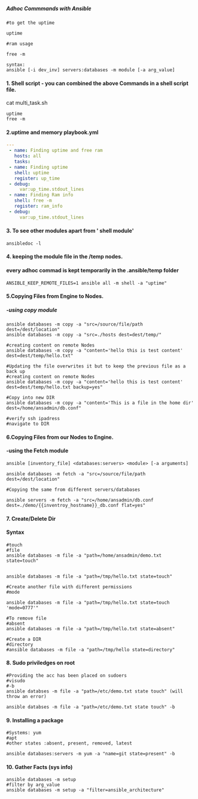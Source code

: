 ##### Adhoc Commmands with Ansible

```
#to get the uptime

uptime

#ram usage

free -m

syntax:
ansible [-i dev_inv] servers:databases -m module [-a arg_value]
```
#### 1. Shell script - you can combined the above Commands in a shell script file.

cat multi_task.sh
```
uptime
free -m

```

#### 2.uptime and memory playbook.yml

```yml
---
 - name: Finding uptime and free ram
   hosts: all
   tasks:
 - name: Finding uptime
   shell: uptime
   register: up_time
 - debug:
     var:up_time.stdout_lines
 - name: Finding Ram info
   shell: free -m
   register: ram_info
 - debug:
     var:up_time.stdout_lines

```

#### 3. To see other modules apart from ' shell module'

```
ansibledoc -l
```


#### 4. keeping the module file in the /temp nodes.
#### every adhoc commad is kept temporarily in the .ansible/temp folder
```
ANSIBLE_KEEP_REMOTE_FILES=1 ansible all -m shell -a "uptime"

```

#### 5.Copying Files from Engine to Nodes.
##### -using copy module
```
ansible databases -m copy -a "src=/source/file/path dest=/dest/location"
ansible databases -m copy -a "src=./hosts dest=dest/temp/"

#creating content on remote Nodes
ansible databases -m copy -a "content='hello this is test content' dest=dest/temp/hello.txt"

#Updating the file overwrites it but to keep the previous file as a back up
#creating content on remote Nodes
ansible databases -m copy -a "content='hello this is test content' dest=dest/temp/hello.txt backup=yes"

#Copy into new DIR
ansible databases -m copy -a "content='This is a file in the home dir' dest=/home/ansadmin/db.conf"

#verify ssh ipadress
#navigate to DIR
```
#### 6.Copying Files from our Nodes to Engine.
#### -using the Fetch module

```
ansible [inventory_file] <databases:servers> <module> [-a arguments]

ansible databases -m fetch -a "src=/source/file/path dest=/dest/location"

#Copying the same from different servers/databases

ansible servers -m fetch -a "src=/home/ansadmin/db.conf dest=./demo/{{inventroy_hostname}}_db.conf flat=yes"

```


#### 7. Create/Delete Dir
#### Syntax
```
#touch
#file
ansible databases -m file -a "path=/home/ansadmin/demo.txt state=touch"


ansible databases -m file -a "path=/tmp/hello.txt state=touch"

#Create another file with different permissions
#mode

ansible databases -m file -a "path=/tmp/hello.txt state=touch 'mode=0777'"

#To remove file
#absent
ansible databases -m file -a "path=/tmp/hello.txt state=absent"

#Create a DIR
#directory
#ansible databases -m file -a "path=/tmp/hello state=directory"
```

#### 8. Sudo priviledges on root
```
#Providing the acc has been placed on sudoers
#visudo
#-b
ansible databses -m file -a "path=/etc/demo.txt state touch" (will throw an error)

ansible databses -m file -a "path=/etc/demo.txt state touch" -b
```
#### 9. Installing a package
```
#Systems: yum
#apt
#other states :absent, present, removed, latest

ansible databases:servers -m yum -a "name=git state=present" -b
```
#### 10. Gather Facts (sys info)

```
ansible databases -m setup
#filter by arg_value
ansible databases -m setup -a "filter=ansible_architecture"

```
